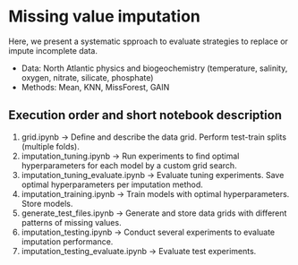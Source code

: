 # Missing value imputation

Here, we present a systematic spproach to evaluate strategies to replace or impute incomplete data. 
- Data: North Atlantic physics and biogeochemistry (temperature, salinity, oxygen, nitrate, silicate, phosphate)
- Methods: Mean, KNN, MissForest, GAIN

## Execution order and short notebook description
1. grid.ipynb &#8594; Define and describe the data grid. Perform test-train splits (multiple folds).
2. imputation_tuning.ipynb &#8594; Run experiments to find optimal hyperparameters for each model by a custom grid search.
3. imputation_tuning_evaluate.ipynb &#8594; Evaluate tuning experiments. Save optimal hyperparameters per imputation method.
4. imputation_training.ipynb &#8594; Train models with optimal hyperparameters. Store models.
5. generate_test_files.ipynb &#8594; Generate and store data grids with different patterns of missing values.
6. imputation_testing.ipynb &#8594; Conduct several experiments to evaluate imputation performance.
7. imputation_testing_evaluate.ipynb &#8594; Evaluate test experiments.